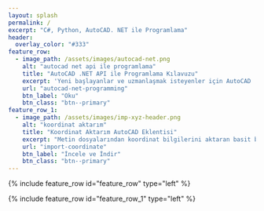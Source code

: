 ```yaml
---
layout: splash
permalink: /
excerpt: "C#, Python, AutoCAD. NET ile Programlama"
header:
  overlay_color: "#333"
feature_row:
  - image_path: /assets/images/autocad-net.png
    alt: "autocad net api ile programlama"
    title: "AutoCAD .NET API ile Programlama Kılavuzu"
    excerpt: 'Yeni başlayanlar ve uzmanlaşmak isteyenler için AutoCAD .NET uygulama arayüzünün C# programlama dili ile kullanımı.'
    url: "autocad-net-programming"
    btn_label: "Oku"
    btn_class: "btn--primary"
feature_row_1:
  - image_path: /assets/images/imp-xyz-header.png
    alt: "koordinat aktarım"
    title: "Koordinat Aktarım AutoCAD Eklentisi"
    excerpt: "Metin dosyalarından koordinat bilgilerini aktaran basit bir AutoCAD uygulamasıdır. Desteklediği AutoCAD sürümleri: 2013-2022. Dosyadan koordinat bilgisi aktarma ve çizdirme, Nokta, Daire ve Blok çizim nesnelerinden koordinat listesi oluşturma ve dışarı aktarma, Koordinat bilgilerinden tablo oluşturma."
    url: "import-coordinate"
    btn_label: "İncele ve İndir"
    btn_class: "btn--primary"
---
```


{% include feature_row id="feature_row" type="left" %}

{% include feature_row id="feature_row_1" type="left" %}